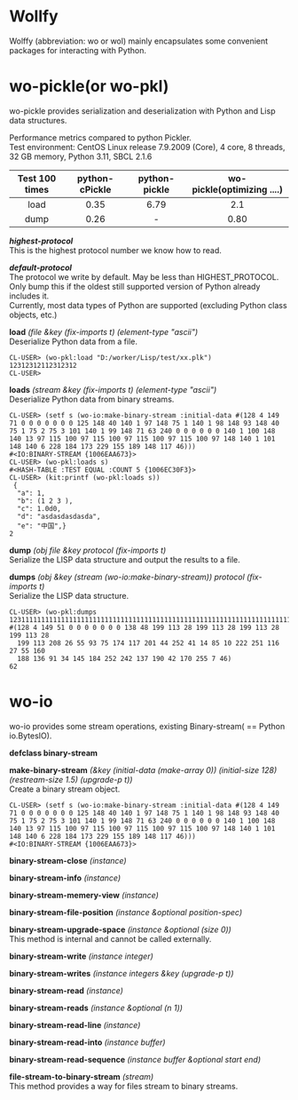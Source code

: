 # Wollfy
Wolffy (abbreviation: wo or wol) mainly encapsulates some convenient packages for interacting with Python.  


# wo-pickle(or wo-pkl)
wo-pickle provides serialization and deserialization with Python and Lisp data structures.  

Performance metrics compared to python Pickler.  
Test environment:
CentOS Linux release 7.9.2009 (Core), 4 core, 8 threads, 32 GB memory, Python 3.11, SBCL 2.1.6 

| Test 100 times   | python-cPickle   | python-pickle   | wo-pickle(optimizing ....) |
|:----------------:|:----------------:|:---------------:|:--------------------------:|
|    load          |         0.35     |    6.79         |   2.1                     |
|    dump          |         0.26     |    -            |   0.80                    |


***highest-protocol***  
This is the highest protocol number we know how to read.

***default-protocol***  
The protocol we write by default. May be less than HIGHEST_PROTOCOL. Only bump this if the oldest still supported version of Python already includes it.  
Currently, most data types of Python are supported (excluding Python class objects, etc.)

**load** *(file &key (fix-imports t) (element-type "ascii")*  
Deserialize Python data from a file.
```
CL-USER> (wo-pkl:load "D:/worker/Lisp/test/xx.plk")
12312312112312312
CL-USER> 
```

**loads** *(stream &key (fix-imports t) (element-type "ascii")*  
Deserialize Python data from binary streams.
```
CL-USER> (setf s (wo-io:make-binary-stream :initial-data #(128 4 149 71 0 0 0 0 0 0 0 125 148 40 140 1 97 148 75 1 140 1 98 148 93 148 40 75 1 75 2 75 3 101 140 1 99 148 71 63 240 0 0 0 0 0 0 140 1 100 148 140 13 97 115 100 97 115 100 97 115 100 97 115 100 97 148 140 1 101 148 140 6 228 184 173 229 155 189 148 117 46)))
#<IO:BINARY-STREAM {1006EAA673}>
CL-USER> (wo-pkl:loads s)
#<HASH-TABLE :TEST EQUAL :COUNT 5 {1006EC30F3}>
CL-USER> (kit:printf (wo-pkl:loads s))
 {
  "a": 1,
  "b": (1 2 3 ), 
  "c": 1.0d0,
  "d": "asdasdasdasda",
  "e": "中国",}
2
```

**dump** *(obj file &key protocol (fix-imports t)*  
Serialize the LISP data structure and output the results to a file.

**dumps** *(obj &key (stream (wo-io:make-binary-stream)) protocol (fix-imports t)*  
Serialize the LISP data structure.
```
CL-USER> (wo-pkl:dumps 1231111111111111111111111111111111111111111111111111111111111111111111111111111111111111111111111111111111111111111)
#(128 4 149 51 0 0 0 0 0 0 0 138 48 199 113 28 199 113 28 199 113 28 199 113 28
  199 113 208 26 55 93 75 174 117 201 44 252 41 14 85 10 222 251 116 27 55 160
  188 136 91 34 145 184 252 242 137 190 42 170 255 7 46)
62
```


# wo-io
wo-io provides some stream operations, existing Binary-stream( == Python io.BytesIO).

**defclass binary-stream**


**make-binary-stream** *(&key (initial-data (make-array 0)) (initial-size 128) (restream-size 1.5) (upgrade-p t))*  
Create a binary stream object.
```
CL-USER> (setf s (wo-io:make-binary-stream :initial-data #(128 4 149 71 0 0 0 0 0 0 0 125 148 40 140 1 97 148 75 1 140 1 98 148 93 148 40 75 1 75 2 75 3 101 140 1 99 148 71 63 240 0 0 0 0 0 0 140 1 100 148 140 13 97 115 100 97 115 100 97 115 100 97 115 100 97 148 140 1 101 148 140 6 228 184 173 229 155 189 148 117 46)))
#<IO:BINARY-STREAM {1006EAA673}>
```

**binary-stream-close** *(instance)*


**binary-stream-info** *(instance)*


**binary-stream-memery-view** *(instance)*


**binary-stream-file-position** *(instance &optional position-spec)*


**binary-stream-upgrade-space** *(instance &optional (size 0))*  
This method is internal and cannot be called externally.  


**binary-stream-write** *(instance integer)*


**binary-stream-writes** *(instance integers &key (upgrade-p t))*


**binary-stream-read** *(instance)*


**binary-stream-reads** *(instance &optional (n 1))*


**binary-stream-read-line** *(instance)*


**binary-stream-read-into** *(instance buffer)*


**binary-stream-read-sequence** *(instance buffer &optional start end)*


**file-stream-to-binary-stream** *(stream)*  
This method provides a way for files stream to binary streams.  